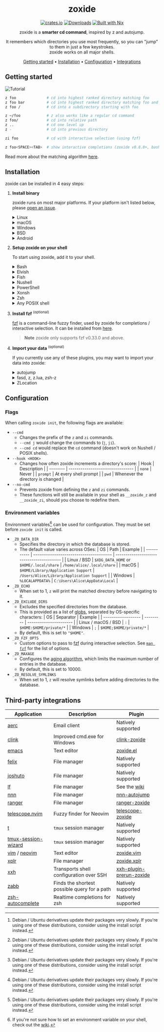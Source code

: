<!-- markdownlint-configure-file {
  "MD013": {
    "code_blocks": false,
    "tables": false
  },
  "MD033": false,
  "MD041": false
} -->

<div align="center">

# zoxide

[![crates.io][crates.io-badge]][crates.io]
[![Downloads][downloads-badge]][releases]
[![Built with Nix][builtwithnix-badge]][builtwithnix]

zoxide is a **smarter cd command**, inspired by z and autojump.

It remembers which directories you use most frequently, so you can "jump" to
them in just a few keystrokes.<br />
zoxide works on all major shells.

[Getting started](#getting-started) •
[Installation](#installation) •
[Configuration](#configuration) •
[Integrations](#third-party-integrations)

</div>

## Getting started

![Tutorial][tutorial]

```sh
z foo              # cd into highest ranked directory matching foo
z foo bar          # cd into highest ranked directory matching foo and bar
z foo /            # cd into a subdirectory starting with foo

z ~/foo            # z also works like a regular cd command
z foo/             # cd into relative path
z ..               # cd one level up
z -                # cd into previous directory

zi foo             # cd with interactive selection (using fzf)

z foo<SPACE><TAB>  # show interactive completions (zoxide v0.8.0+, bash 4.4+/fish/zsh only)
```

Read more about the matching algorithm [here][algorithm-matching].

## Installation

zoxide can be installed in 4 easy steps:

1. **Install binary**

   zoxide runs on most major platforms. If your platform isn't listed below,
   please [open an issue][issues].

   <details>
   <summary>Linux</summary>

   > The recommended way to install zoxide is via the install script:
   >
   > ```sh
   > curl -sSfL https://raw.githubusercontent.com/ajeetdsouza/zoxide/main/install.sh | sh
   > ```
   >
   > Or, you can use a package manager:
   >
   > | Distribution        | Repository              | Instructions                                                                                          |
   > | ------------------- | ----------------------- | ----------------------------------------------------------------------------------------------------- |
   > | **_Any_**           | **[crates.io]**         | `cargo install zoxide --locked`                                                                       |
   > | _Any_               | [asdf]                  | `asdf plugin add zoxide https://github.com/nyrst/asdf-zoxide.git` <br /> `asdf install zoxide latest` |
   > | _Any_               | [conda-forge]           | `conda install -c conda-forge zoxide`                                                                 |
   > | _Any_               | [Linuxbrew]             | `brew install zoxide`                                                                                 |
   > | Alpine Linux 3.13+  | [Alpine Linux Packages] | `apk add zoxide`                                                                                      |
   > | Arch Linux          | [Arch Linux Extra]  | `pacman -S zoxide`                                                                                    |
   > | CentOS 7+           | [Copr]                  | `dnf copr enable atim/zoxide` <br /> `dnf install zoxide`                                             |
   > | Debian 11+[^1]      | [Debian Packages]       | `apt install zoxide`                                                                                  |
   > | Devuan 4.0+[^1]     | [Devuan Packages]       | `apt install zoxide`                                                                                  |
   > | Fedora 32+          | [Fedora Packages]       | `dnf install zoxide`                                                                                  |
   > | Gentoo              | [GURU Overlay]          | `eselect repository enable guru` <br /> `emerge --sync guru` <br /> `emerge app-shells/zoxide`        |
   > | Manjaro             |                         | `pacman -S zoxide`                                                                                    |
   > | NixOS 21.05+        | [nixpkgs]               | `nix-env -iA nixpkgs.zoxide`                                                                          |
   > | openSUSE Tumbleweed | [openSUSE Factory]      | `zypper install zoxide`                                                                               |
   > | Parrot OS[^1]       |                         | `apt install zoxide`                                                                                  |
   > | Raspbian 11+[^1]    | [Raspbian Packages]     | `apt install zoxide`                                                                                  |
   > | Slackware 15.0+     | [SlackBuilds]           | [Instructions][slackbuilds-howto]                                                                     |
   > | Ubuntu 21.04+[^1]   | [Ubuntu Packages]       | `apt install zoxide`                                                                                  |
   > | Void Linux          | [Void Linux Packages]   | `xbps-install -S zoxide`                                                                              |

   </details>

   <details>
   <summary>macOS</summary>

   > To install zoxide, use a package manager:
   >
   > | Repository      | Instructions                                                                                          |
   > | --------------- | ----------------------------------------------------------------------------------------------------- |
   > | **[crates.io]** | `cargo install zoxide --locked`                                                                       |
   > | **[Homebrew]**  | `brew install zoxide`                                                                                 |
   > | [asdf]          | `asdf plugin add zoxide https://github.com/nyrst/asdf-zoxide.git` <br /> `asdf install zoxide latest` |
   > | [conda-forge]   | `conda install -c conda-forge zoxide`                                                                 |
   > | [MacPorts]      | `port install zoxide`                                                                                 |
   >
   > Or, run this command in your terminal:
   >
   > ```sh
   > curl -sSfL https://raw.githubusercontent.com/ajeetdsouza/zoxide/main/install.sh | sh
   > ```

   </details>

   <details>
   <summary>Windows</summary>

   > The recommended way to install zoxide is via `winget`:
   >
   > ```sh
   > winget install zoxide
   > ```
   >
   > Or, you can use an alternative package manager:
   >
   > | Repository      | Instructions                          |
   > | --------------- | ------------------------------------- |
   > | **[crates.io]** | `cargo install zoxide --locked`       |
   > | [Chocolatey]    | `choco install zoxide`                |
   > | [conda-forge]   | `conda install -c conda-forge zoxide` |
   > | [Scoop]         | `scoop install zoxide`                |
   >
   > If you're using Cygwin, Git Bash, or MSYS2, use the install script instead:
   >
   > ```sh
   > curl -sSfL https://raw.githubusercontent.com/ajeetdsouza/zoxide/main/install.sh | sh
   > ```

   </details>

   <details>
   <summary>BSD</summary>

   > To install zoxide, use a package manager:
   >
   > | Distribution  | Repository      | Instructions                    |
   > | ------------- | --------------- | ------------------------------- |
   > | **_Any_**     | **[crates.io]** | `cargo install zoxide --locked` |
   > | DragonFly BSD | [DPorts]        | `pkg install zoxide`            |
   > | FreeBSD       | [FreshPorts]    | `pkg install zoxide`            |
   > | NetBSD        | [pkgsrc]        | `pkgin install zoxide`          |

   </details>

   <details>
   <summary>Android</summary>

   > To install zoxide, use a package manager:
   >
   > | Repository | Instructions         |
   > | ---------- | -------------------- |
   > | [Termux]   | `pkg install zoxide` |

   </details>

2. **Setup zoxide on your shell**

   To start using zoxide, add it to your shell.

   <details>
   <summary>Bash</summary>

   > Add this to the **end** of your config file (usually `~/.bashrc`):
   >
   > ```sh
   > eval "$(zoxide init bash)"
   > ```

   </details>

   <details>
   <summary>Elvish</summary>

   > Add this to the **end** of your config file (usually `~/.elvish/rc.elv`):
   >
   > ```sh
   > eval (zoxide init elvish | slurp)
   > ```
   >
   > **Note**
   > zoxide only supports elvish v0.18.0 and above.

   </details>

   <details>
   <summary>Fish</summary>

   > Add this to the **end** of your config file (usually
   > `~/.config/fish/config.fish`):
   >
   > ```fish
   > zoxide init fish | source
   > ```

   </details>

   <details>
   <summary>Nushell</summary>

   > Add this to the **end** of your env file (find it by running `$nu.env-path`
   > in Nushell):
   >
   > ```sh
   > zoxide init nushell | save -f ~/.zoxide.nu
   > ```
   >
   > Now, add this to the **end** of your config file (find it by running
   > `$nu.config-path` in Nushell):
   >
   > ```sh
   > source ~/.zoxide.nu
   > ```
   >
   > **Note**
   > zoxide only supports Nushell v0.73.0 and above.

   </details>

   <details>
   <summary>PowerShell</summary>

   > Add this to the **end** of your config file (find it by running
   > `echo $profile` in PowerShell):
   >
   > ```powershell
   > Invoke-Expression (& { (zoxide init powershell | Out-String) })
   > ```

   </details>

   <details>
   <summary>Xonsh</summary>

   > Add this to the **end** of your config file (usually `~/.xonshrc`):
   >
   > ```python
   > execx($(zoxide init xonsh), 'exec', __xonsh__.ctx, filename='zoxide')
   > ```

   </details>

   <details>
   <summary>Zsh</summary>

   > Add this to the **end** of your config file (usually `~/.zshrc`):
   >
   > ```sh
   > eval "$(zoxide init zsh)"
   > ```
   >
   > For completions to work, the above line must be added _after_ `compinit` is
   > called. You may have to rebuild your completions cache by running
   > `rm ~/.zcompdump*; compinit`.

   </details>

   <details>
   <summary>Any POSIX shell</summary>

   > Add this to the **end** of your config file:
   >
   > ```sh
   > eval "$(zoxide init posix --hook prompt)"
   > ```

   </details>

3. **Install fzf** <sup>(optional)</sup>

   [fzf] is a command-line fuzzy finder, used by zoxide for completions /
   interactive selection. It can be installed from [here][fzf-installation].

   > **Note**
   > zoxide only supports fzf v0.33.0 and above.

4. **Import your data** <sup>(optional)</sup>

   If you currently use any of these plugins, you may want to import your data
   into zoxide:

   <details>
   <summary>autojump</summary>

   > Run this command in your terminal:
   >
   > ```sh
   > zoxide import --from=autojump "/path/to/autojump/db"
   > ```
   >
   > The path usually varies according to your system:
   >
   > | OS      | Path                                                                                 | Example                                                |
   > | ------- | ------------------------------------------------------------------------------------ | ------------------------------------------------------ |
   > | Linux   | `$XDG_DATA_HOME/autojump/autojump.txt` or `$HOME/.local/share/autojump/autojump.txt` | `/home/alice/.local/share/autojump/autojump.txt`       |
   > | macOS   | `$HOME/Library/autojump/autojump.txt`                                                | `/Users/Alice/Library/autojump/autojump.txt`           |
   > | Windows | `%APPDATA%\autojump\autojump.txt`                                                    | `C:\Users\Alice\AppData\Roaming\autojump\autojump.txt` |

   </details>

   <details>
   <summary>fasd, z, z.lua, zsh-z</summary>

   > Run this command in your terminal:
   >
   > ```sh
   > zoxide import --from=z "path/to/z/db"
   > ```
   >
   > The path usually varies according to your system:
   >
   > | Plugin           | Path                                                                                |
   > | ---------------- | ----------------------------------------------------------------------------------- |
   > | fasd             | `$_FASD_DATA` or `$HOME/.fasd`                                                      |
   > | z (bash/zsh)     | `$_Z_DATA` or `$HOME/.z`                                                            |
   > | z (fish)         | `$Z_DATA` or `$XDG_DATA_HOME/z/data` or `$HOME/.local/share/z/data`                 |
   > | z.lua (bash/zsh) | `$_ZL_DATA` or `$HOME/.zlua`                                                        |
   > | z.lua (fish)     | `$XDG_DATA_HOME/zlua/zlua.txt` or `$HOME/.local/share/zlua/zlua.txt` or `$_ZL_DATA` |
   > | zsh-z            | `$ZSHZ_DATA` or `$_Z_DATA` or `$HOME/.z`                                            |

   </details>

   <details>
   <summary>ZLocation</summary>

   > Run this command in PowerShell:
   >
   > ```powershell
   > $db = New-TemporaryFile
   > (Get-ZLocation).GetEnumerator() | ForEach-Object { Write-Output ($_.Name+'|'+$_.Value+'|0') } | Out-File $db
   > zoxide import --from=z $db
   > ```

   </details>

## Configuration

### Flags

When calling `zoxide init`, the following flags are available:

- `--cmd`
  - Changes the prefix of the `z` and `zi` commands.
  - `--cmd j` would change the commands to (`j`, `ji`).
  - `--cmd cd` would replace the `cd` command (doesn't work on Nushell / POSIX shells).
- `--hook <HOOK>`
  - Changes how often zoxide increments a directory's score:
    | Hook     | Description                       |
    | -------- | --------------------------------- |
    | `none`   | Never                             |
    | `prompt` | At every shell prompt             |
    | `pwd`    | Whenever the directory is changed |
- `--no-cmd`
  - Prevents zoxide from defining the `z` and `zi` commands.
  - These functions will still be available in your shell as `__zoxide_z` and
    `__zoxide_zi`, should you choose to redefine them.

### Environment variables

Environment variables[^2] can be used for configuration. They must be set before
`zoxide init` is called.

- `_ZO_DATA_DIR`
  - Specifies the directory in which the database is stored.
  - The default value varies across OSes:
    | OS          | Path                                     | Example                                    |
    | ----------- | ---------------------------------------- | ------------------------------------------ |
    | Linux / BSD | `$XDG_DATA_HOME` or `$HOME/.local/share` | `/home/alice/.local/share`                 |
    | macOS       | `$HOME/Library/Application Support`      | `/Users/Alice/Library/Application Support` |
    | Windows     | `%LOCALAPPDATA%`                         | `C:\Users\Alice\AppData\Local`             |
- `_ZO_ECHO`
  - When set to 1, `z` will print the matched directory before navigating to
    it.
- `_ZO_EXCLUDE_DIRS`
  - Excludes the specified directories from the database.
  - This is provided as a list of [globs][glob], separated by OS-specific
    characters:
    | OS                  | Separator | Example                 |
    | ------------------- | --------- | ----------------------- |
    | Linux / macOS / BSD | `:`       | `$HOME:$HOME/private/*` |
    | Windows             | `;`       | `$HOME;$HOME/private/*` |
  - By default, this is set to `"$HOME"`.
- `_ZO_FZF_OPTS`
  - Custom options to pass to [fzf] during interactive selection. See
    [`man fzf`][fzf-man] for the list of options.
- `_ZO_MAXAGE`
  - Configures the [aging algorithm][algorithm-aging], which limits the maximum
    number of entries in the database.
  - By default, this is set to 10000.
- `_ZO_RESOLVE_SYMLINKS`
  - When set to 1, `z` will resolve symlinks before adding directories to the
    database.

## Third-party integrations

| Application           | Description                                  | Plugin                     |
| --------------------- | -------------------------------------------- | -------------------------- |
| [aerc]                | Email client                                 | Natively supported         |
| [clink]               | Improved cmd.exe for Windows                 | [clink-zoxide]             |
| [emacs]               | Text editor                                  | [zoxide.el]                |
| [felix]               | File manager                                 | Natively supported         |
| [joshuto]             | File manager                                 | Natively supported         |
| [lf]                  | File manager                                 | See the [wiki][lf-wiki]    |
| [nnn]                 | File manager                                 | [nnn-autojump]             |
| [ranger]              | File manager                                 | [ranger-zoxide]            |
| [telescope.nvim]      | Fuzzy finder for Neovim                      | [telescope-zoxide]         |
| [t]                   | `tmux` session manager                       | Natively supported         |
| [tmux-session-wizard] | `tmux` session manager                       | Natively supported         |
| [vim] / [neovim]      | Text editor                                  | [zoxide.vim]               |
| [xplr]                | File manager                                 | [zoxide.xplr]              |
| [xxh]                 | Transports shell configuration over SSH      | [xxh-plugin-prerun-zoxide] |
| [zabb]                | Finds the shortest possible query for a path | Natively supported         |
| [zsh-autocomplete]    | Realtime completions for zsh                 | Natively supported         |

[^1]:
    Debian / Ubuntu derivatives update their packages very slowly. If you're
    using one of these distributions, consider using the install script instead.

[^2]:
    If you're not sure how to set an environment variable on your shell, check
    out the [wiki][wiki-env].

[aerc]: https://github.com/rjarry/aerc
[algorithm-aging]: https://github.com/ajeetdsouza/zoxide/wiki/Algorithm#aging
[algorithm-matching]: https://github.com/ajeetdsouza/zoxide/wiki/Algorithm#matching
[alpine linux packages]: https://pkgs.alpinelinux.org/packages?name=zoxide
[arch linux extra]: https://archlinux.org/packages/extra/x86_64/zoxide/
[asdf]: https://github.com/asdf-vm/asdf
[builtwithnix-badge]: https://img.shields.io/badge/builtwith-nix-7d81f7?logo=nixos&logoColor=white&style=flat-square
[builtwithnix]: https://builtwithnix.org/
[chocolatey]: https://community.chocolatey.org/packages/zoxide
[clink-zoxide]: https://github.com/shunsambongi/clink-zoxide
[clink]: https://github.com/mridgers/clink
[conda-forge]: https://anaconda.org/conda-forge/zoxide
[copr]: https://copr.fedorainfracloud.org/coprs/atim/zoxide/
[crates.io-badge]: https://img.shields.io/crates/v/zoxide?logo=rust&logoColor=white&style=flat-square
[crates.io]: https://crates.io/crates/zoxide
[debian packages]: https://packages.debian.org/stable/admin/zoxide
[devuan packages]: https://pkginfo.devuan.org/cgi-bin/package-query.html?c=package&q=zoxide
[downloads-badge]: https://img.shields.io/github/downloads/ajeetdsouza/zoxide/total?logo=github&logoColor=white&style=flat-square
[dports]: https://github.com/DragonFlyBSD/DPorts/tree/master/sysutils/zoxide
[emacs]: https://www.gnu.org/software/emacs/
[fedora packages]: https://src.fedoraproject.org/rpms/rust-zoxide
[felix]: https://github.com/kyoheiu/felix
[freshports]: https://www.freshports.org/sysutils/zoxide/
[fzf-installation]: https://github.com/junegunn/fzf#installation
[fzf-man]: https://manpages.ubuntu.com/manpages/en/man1/fzf.1.html
[fzf]: https://github.com/junegunn/fzf
[glob]: https://man7.org/linux/man-pages/man7/glob.7.html
[guru overlay]: https://github.com/gentoo-mirror/guru
[homebrew]: https://formulae.brew.sh/formula/zoxide
[issues]: https://github.com/ajeetdsouza/zoxide/issues/new
[joshuto]: https://github.com/kamiyaa/joshuto
[lf]: https://github.com/gokcehan/lf
[lf-wiki]: https://github.com/gokcehan/lf/wiki/Integrations#zoxide
[linuxbrew]: https://formulae.brew.sh/formula-linux/zoxide
[macports]: https://ports.macports.org/port/zoxide/summary
[neovim]: https://github.com/neovim/neovim
[nixpkgs]: https://github.com/NixOS/nixpkgs/blob/master/pkgs/tools/misc/zoxide/default.nix
[nnn-autojump]: https://github.com/jarun/nnn/blob/master/plugins/autojump
[nnn]: https://github.com/jarun/nnn
[opensuse factory]: https://build.opensuse.org/package/show/openSUSE:Factory/zoxide
[pkgsrc]: https://pkgsrc.se/sysutils/zoxide
[ranger-zoxide]: https://github.com/jchook/ranger-zoxide
[ranger]: https://github.com/ranger/ranger
[raspbian packages]: https://archive.raspbian.org/raspbian/pool/main/r/rust-zoxide/
[releases]: https://github.com/ajeetdsouza/zoxide/releases
[scoop]: https://github.com/ScoopInstaller/Main/tree/master/bucket/zoxide.json
[slackbuilds-howto]: https://slackbuilds.org/howto/
[t]: https://github.com/joshmedeski/t-smart-tmux-session-manager
[telescope-zoxide]: https://github.com/jvgrootveld/telescope-zoxide
[telescope.nvim]: https://github.com/nvim-telescope/telescope.nvim
[termux]: https://github.com/termux/termux-packages/tree/master/packages/zoxide
[tmux-session-wizard]: https://github.com/27medkamal/tmux-session-wizard
[tutorial]: contrib/tutorial.webp
[ubuntu packages]: https://packages.ubuntu.com/jammy/zoxide
[vim]: https://github.com/vim/vim
[void linux packages]: https://github.com/void-linux/void-packages/tree/master/srcpkgs/zoxide
[wiki-env]: https://github.com/ajeetdsouza/zoxide/wiki/HOWTO:-set-environment-variables "HOWTO: set environment variables"
[xplr]: https://github.com/sayanarijit/xplr
[xxh-plugin-prerun-zoxide]: https://github.com/xxh/xxh-plugin-prerun-zoxide
[xxh]: https://github.com/xxh/xxh
[zabb]: https://github.com/Mellbourn/zabb
[zoxide.el]: https://gitlab.com/Vonfry/zoxide.el
[zoxide.vim]: https://github.com/nanotee/zoxide.vim
[zoxide.xplr]: https://github.com/sayanarijit/zoxide.xplr
[zsh-autocomplete]: https://github.com/marlonrichert/zsh-autocomplete
